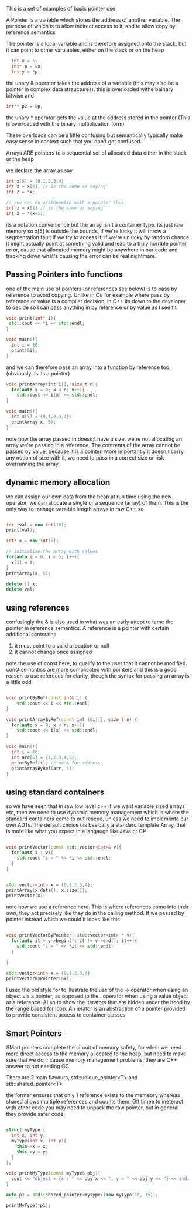 This is a set of examples of basic pointer use

A Pointer is a variable which stores the address of another variable. The purpose of which is to allow indirect access to it, and to allow copy by reference semantics 

The pointer is a local variable and is therefore assigned onto the stack. but it can point to other varuiables, either on the stack or on the heap
```c++
  int x = 5;
  int* p = &x;
  int y = *p;
```

the unary & operator takes the address of a variable (this may also be a pointer in complex data strauctures). this is overloaded withe bainary bitwise and 
```c++
int** p2 = &p;
```

the unary * operator gets the value at the address stored in the pointer (This is overloaded with the binary multiplication form)

These overloads can be a little confusing but semantically typically make easy sense in context such that you don't get confused. 


Arrays ARE pointers to a sequential set of allocated data either in the stack or the heap

we declare the array as say
```c++
int x[5] = {0,1,2,3,4}  
int z = x[0]; // is the same as saying 
int z = *x;

// you can do arithemetic with a pointer thus
int z = x[1] // is the same as saying
int z = *(x+1);
```

its a notation convenience but the array isn't a container type. its just raw memory 
so x[5] is outside the bounds, if we're lucky it will throw a segmentation fault if we try to access it, if we're unlucky by random chance it might actually point at something valid and lead to
a truly horrible pointer error, cause that allocated memory might be anywhere in our code and tracking down what's causing the error can be real nightmare. 

## Passing Pointers into functions

one of the main use of pointers (or references see below) is to pass by reference to avoid copying. Unlike in C# for example where pass by reference or value is a compiler decision,
in C++ its down to the developer to decide so I can pass anything in by reference or by value as I see fit

```c++
void print(int* i){
 std::cout << *i << std::endl;
}

void main(){
  int i = 10;
  print(&i);
}
```

and we can therefore pass an array into a function by reference too, (obviously as its a pointer)
```c++
void printArray(int i[], size_t n){
  for(auto x = 0; x < n; x++){
    std::cout << i[x] << std::endl;
}

void main(){
  int x[5] = {0,1,2,3,4};
  printArray(x, 5);
}
```

note how the array passed in doesn;t have a size, we're not allocating an array we're passing in a reference. The contrents of the array cannot be passed by value, because it is a pointer. More importantly it 
doesn;t carry any notion of size with it, we need to pass in a correct size or risk overrunning the array, 

## dynamic memory allocation

we can assign our own data from the heap at run time using the new operator, we can allocate a single or a sequence (array) of them. This is the only way to manage varaible length arrays in raw C++ so

```c++

int *val = new int(10);
print(val);

int* x = new int[5];

// initialise the array with values
for(auto i = 0; i < 5; i++){
  x[i] = i;
}
printArray(x, 5);

delete [] x;
delete val;

```

## using references
confusingly the & is also used  in what was an early attept to tame the pointer in reference semantics. A reference is a pointer with certain additional contsrains
1) it must point to a valid allocation or null
2) it cannot change once assigned

note the use of const here, to qualify to the user that it cannot be modified. const semantics are more complicated with pointers and this is a good reason to use refereces for clarity, though the
syntax for passing an array is a little odd

```c++

void printByRef(const int& i) {
    std::cout << i << std::endl;  
}

void printArrayByRef(const int (&i)[], size_t n) {
  for(auto x = 0; x < n; x++){
    std::cout << i[x] << std::endl;
}

void main(){
  int i = 10;
  int arr[5] = {1,2,3,4,5};
  printByRef(i); // no & for address.
  printArrayByRef(arr, 5);
}

```

## using standard containers
so we have seen that in raw low level c++ if we want variable sized arrays etc, then we need to use dynamic memory management which is where the standard containers come to 
out rescue, unless we need to implementa our own ADTs. The default choice uis basically a standard template Array, that is mofe like what you expect in a langauge like Java or C#

```c++

void printVector(const std::vector<int>& v){
  for(auto i : v){
    std::cout "i = " << *i << std::endl;  
  }
}


std::vector<int> x = {0,1,2,3,4};
printArray(x.data(), x.size());
printVector(x);
```

note how we use a reference here. This is where references come into their own, they act precisely like they do in the calling method. If we passed by pointer instead which we could it looks like this

```c++

void printVectorByPointer( std::vector<int> * v){
  for(auto it = v->begin(); it != v->end(); it++){
    std::cout "i = " << *it << std::endl;  
  }
 
}

std::vector<int> x = {0,1,2,3,4}
printVectorByPointer(&x);
```

I used the old style for to illustrate the use of the -> operator when using an object via a pointer, as opposed to the . operator when using a value object or a reference. ALso to show the iterators
that are hidden under the hood by the range based for loop. An ierator is an abstraction of a pointer provided to provide consistent access to container classes

## Smart Pointers
SMart pointers complete the circuit of memory safety, for when we need more direct access to the memory allocated to the heap, but need to make sure that we don; cause memory management problems, they are C++ answer to not needing GC 

There are 2 main flavours, std::unique_pointer\<T\> and std::shared_pointer\<T\>

the former ensures that only 1 reference exists to the memeory whereas shared allows multiple references and counts them. Oft timee to ineteract with other code you may need to unpack the raw pointer, but in general 
they provide safer code

```c++

struct myType {
  int x, int y;
  myType(int x, int y){
    this->x = x;
    this->y = y;
  } 
};

void printMyType(const myType& obj){
  cout << "object = {x : " << oby.x << ", y = " << obj.y << "} << std::endl;
}

auto p1 = std::shared_pointer<myType>(new myType(10, 15));

printMyType(*p1);

```






